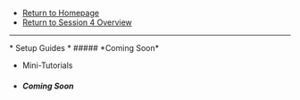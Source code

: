 <!-- docs/_sidebar.md -->

* [Return to Homepage](/#demystifying-programming-dp)
* [Return to Session 4 Overview](/session4/session4)
<hr>
* Setup Guides  
* ##### *Coming Soon*

* Mini-Tutorials 
* ##### *Coming Soon*

